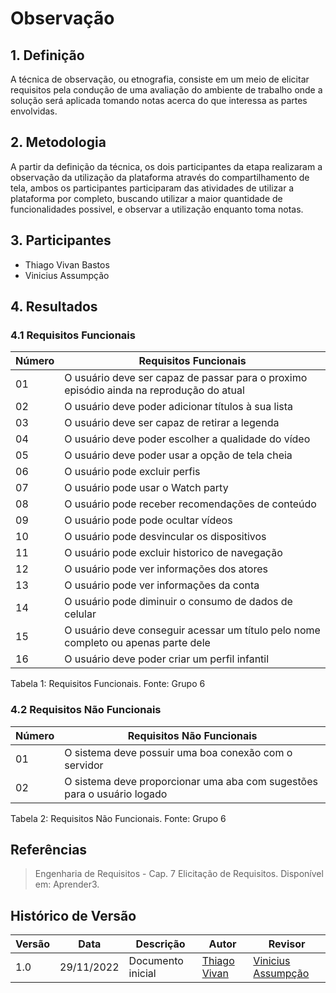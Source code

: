# Observação

## 1. Definição

A técnica de observação, ou etnografia, consiste em um meio de elicitar requisitos pela condução de uma avaliação do ambiente de trabalho onde a solução será aplicada tomando notas acerca do que interessa as partes envolvidas.

## 2. Metodologia

A partir da definição da técnica, os dois participantes da etapa realizaram a observação da utilização da plataforma através do compartilhamento de tela, ambos os participantes participaram das atividades de utilizar a plataforma por completo, buscando utilizar a maior quantidade de funcionalidades possivel, e observar a utilização enquanto toma notas. 

## 3. Participantes

* Thiago Vivan Bastos
* Vinicius Assumpção

## 4. Resultados

### 4.1 Requisitos Funcionais
|Número|Requisitos Funcionais|
|--|-----------------------------------------------|
|01 | O usuário deve ser capaz de passar para o proximo episódio ainda na reprodução do atual  |
|02 | O usuário deve poder adicionar títulos à sua lista |
|03 | O usuário deve ser capaz de retirar a legenda |
|04 | O usuário deve poder escolher a qualidade do vídeo	 |
|05 | O usuário deve poder usar a opção de tela cheia |
|06 | O usuário pode excluir perfis |
|07 | O usuário pode usar o Watch party |
|08 |O usuário pode receber recomendações de conteúdo |
|09 | O usuário pode pode ocultar vídeos |
|10 | O usuário pode desvincular os dispositivos |
|11 | O usuário pode excluir historico de navegação |
|12 | O usuário pode ver informações dos atores |
|13 | O usuário pode ver informações da conta |
|14 | O usuário pode diminuir o consumo de dados de celular |
|15 | O usuário deve conseguir acessar um título pelo nome completo ou apenas parte dele |
|16 | O usuário deve poder criar um perfil infantil |

Tabela 1: Requisitos Funcionais. Fonte: Grupo 6


### 4.2 Requisitos Não Funcionais
|Número|Requisitos Não Funcionais|
|---|--|
|01 |O sistema deve possuir uma boa conexão com o servidor |
|02 |O sistema deve proporcionar uma aba com sugestões para o usuário logado |

Tabela 2: Requisitos Não Funcionais. Fonte: Grupo 6

## Referências

>  Engenharia de Requisitos - Cap. 7 Elicitação de Requisitos. Disponível em: Aprender3.

## Histórico de Versão

| Versão | Data | Descrição | Autor | Revisor |
|--------|------|-----------|-------|---------|
| 1.0 | 29/11/2022 | Documento inicial | [Thiago Vivan](https://github.com/thiago-vivan) | [Vinicius Assumpção](https://github.com/viniman27) | 



